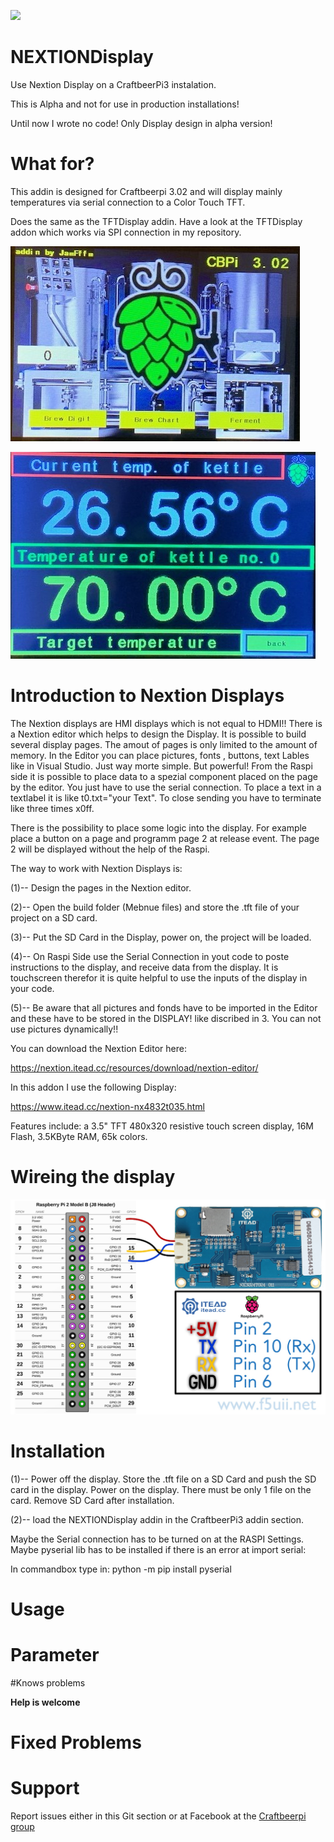 ![](https://img.shields.io/badge/CBPi3-Development-yellow.svg)


# NEXTIONDisplay
Use Nextion Display on a CraftbeerPi3 instalation.

This is Alpha and not for use in production installations!

Until now I wrote no code! Only Display design in alpha version!


# What for?
This addin is designed for Craftbeerpi 3.02 and will display mainly temperatures via serial connection to a Color Touch TFT. 

Does the same as the TFTDisplay addin. Have a look at the TFTDisplay addon which works via SPI connection in my repository.

![Screens](https://github.com/JamFfm/NEXTIONDisplay/blob/master/CBPi3Display/Startscreen1.jpg "Example Startscreen")

![Screens](https://github.com/JamFfm/NEXTIONDisplay/blob/master/CBPi3Display/digitmode.jpg "Example Digitscreen")



# Introduction to Nextion Displays

The Nextion displays are HMI displays which is not equal to HDMI!!
There is a Nextion editor which helps to design the Display. It is possible to build several display pages.
The amout of pages is only limited to the amount of memory.
In the Editor you can place pictures, fonts , buttons, text Lables like in Visual Studio. Just way morte simple. 
But powerful! From the Raspi side it is possible to place data to a spezial component placed on the page by the editor.
You just have to use the serial connection. To place a text in a textlabel it is like t0.txt="your Text".
To close sending you have to terminate like three times x0ff.

There is the possibility to place some logic into the display. For example place a button on a page and programm page 2 at release event. The page 2 will be displayed without the help of the Raspi.

The way to work with Nextion Displays is:

(1)-- Design the pages in the Nextion editor.

(2)-- Open the build folder (Mebnue files) and store the .tft file of your project on a SD card.

(3)-- Put the SD Card in the Display, power on, the project will be loaded.

(4)-- On Raspi Side use the Serial Connection in yout code to poste instructions to the display, and receive data from the display.
It is touchscreen therefor it is quite helpful to use the inputs of the display in your code.

(5)-- Be aware that all pictures and fonds have to be imported in the Editor and these have to be stored in the DISPLAY! like discribed in 3. You can not use pictures dynamically!!


You can download the Nextion Editor here:

https://nextion.itead.cc/resources/download/nextion-editor/

In this addon I use the following Display:

https://www.itead.cc/nextion-nx4832t035.html

Features include: a 3.5" TFT 480x320 resistive touch screen display, 16M Flash, 3.5KByte RAM, 65k colors.

# Wireing the display

![Wireing](https://github.com/JamFfm/NEXTIONDisplay/blob/master/CBPi3Display/MMDVM-Nextion-wiring-for-programming.jpg "BrewNextionDisplay 3.5 Zoll")

# Installation

(1)-- Power off the display. Store the .tft file on a SD Card and push the SD card in the display. Power on the display. There must be only 1 file on the card. Remove SD Card after installation.

(2)-- load the NEXTIONDisplay addin in the CraftbeerPi3 addin section.

Maybe the Serial connection has to be turned on at the RASPI Settings.
Maybe pyserial lib has to be installed if there is an error at import serial:

In commandbox type in: python -m pip install pyserial



# Usage

# Parameter

#Knows problems

**Help is welcome**

# Fixed Problems

# Support

Report issues either in this Git section or at Facebook at the [Craftbeerpi group](https://www.facebook.com/groups/craftbeerpi/)







